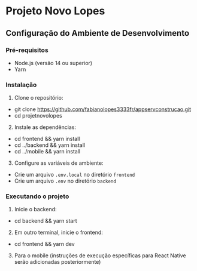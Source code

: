 # Projeto Novo Lopes

## Configuração do Ambiente de Desenvolvimento

### Pré-requisitos
- Node.js (versão 14 ou superior)
- Yarn

### Instalação

1. Clone o repositório:
- git clone https://github.com/fabianolopes3333fr/appservconstrucao.git
- cd projetnovolopes


2. Instale as dependências:
- cd frontend && yarn install
- cd ../backend && yarn install
- cd ../mobile && yarn install

3. Configure as variáveis de ambiente:
- Crie um arquivo `.env.local` no diretório `frontend`
- Crie um arquivo `.env` no diretório `backend`

### Executando o projeto

1. Inicie o backend:
- cd backend && yarn start

2. Em outro terminal, inicie o frontend:
- cd frontend && yarn dev


3. Para o mobile (instruções de execução específicas para React Native serão adicionadas posteriormente)